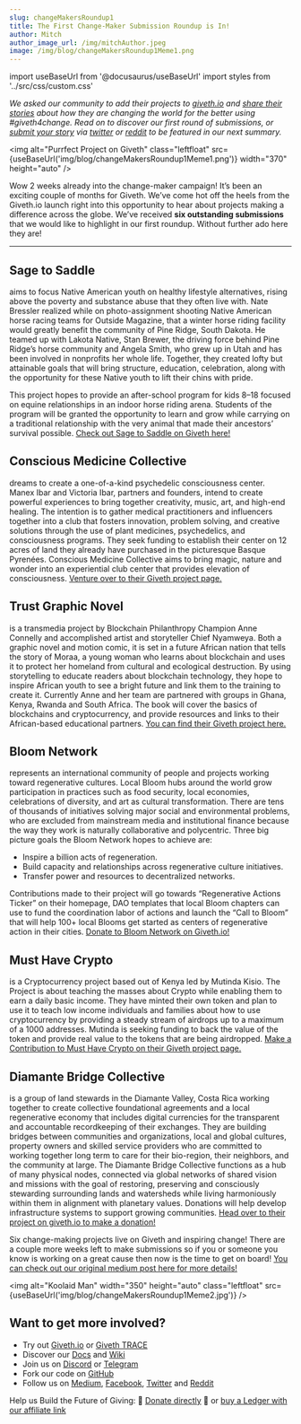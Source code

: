 ```yaml
---
slug: changeMakersRoundup1
title: The First Change-Maker Submission Roundup is In!
author: Mitch
author_image_url: /img/mitchAuthor.jpeg
image: /img/blog/changeMakersRoundup1Meme1.png
---
```

import useBaseUrl from '@docusaurus/useBaseUrl'
import styles from '../src/css/custom.css'

_We asked our community to add their projects to_ [_giveth.io_](https://giveth.io/) _and_ [_share their stories_](2021-04-15-change-makers.md) _about how they are changing the world for the better using #giveth4change. Read on to discover our first round of submissions, or_ [_submit your story_](2021-04-15-change-makers.md) _via_ [_twitter_](https://twitter.com/Givethio) _or_ [_reddit_](https://www.reddit.com/r/giveth/) _to be featured in our next summary._

<img alt="Purrfect Project on Giveth" class="leftfloat" src={useBaseUrl('img/blog/changeMakersRoundup1Meme1.png')} width="370" height="auto" />

Wow 2 weeks already into the change-maker campaign! It’s been an exciting couple of months for Giveth. We’ve come hot off the heels from the Giveth.io launch right into this opportunity to hear about projects making a difference across the globe. We’ve received **six outstanding submissions** that we would like to highlight in our first roundup. Without further ado here they are!

---


## **Sage to Saddle**

aims to focus Native American youth on healthy lifestyle alternatives, rising above the poverty and substance abuse that they often live with. Nate Bressler realized while on photo-assignment shooting Native American horse racing teams for Outside Magazine, that a winter horse riding facility would greatly benefit the community of Pine Ridge, South Dakota. He teamed up with Lakota Native, Stan Brewer, the driving force behind Pine Ridge’s horse community and Angela Smith, who grew up in Utah and has been involved in nonprofits her whole life. Together, they created lofty but attainable goals that will bring structure, education, celebration, along with the opportunity for these Native youth to lift their chins with pride.

This project hopes to provide an after-school program for kids 8–18 focused on equine relationships in an indoor horse riding arena. Students of the program will be granted the opportunity to learn and grow while carrying on a traditional relationship with the very animal that made their ancestors’ survival possible. [Check out Sage to Saddle on Giveth here!](https://giveth.io/project/sage-to-saddle/)

## **Conscious Medicine Collective**

dreams to create a one-of-a-kind psychedelic consciousness center. Manex Ibar and Victoria Ibar, partners and founders, intend to create powerful experiences to bring together creativity, music, art, and high-end healing. The intention is to gather medical practitioners and influencers together into a club that fosters innovation, problem solving, and creative solutions through the use of plant medicines, psychedelics, and consciousness programs. They seek funding to establish their center on 12 acres of land they already have purchased in the picturesque Basque Pyrenées. Conscious Medicine Collective aims to bring magic, nature and wonder into an experiential club center that provides elevation of consciousness. [Venture over to their Giveth project page.](https://giveth.io/project/conscious-medicine-collective/)

## **Trust Graphic Novel**

is a transmedia project by Blockchain Philanthropy Champion Anne Connelly and accomplished artist and storyteller Chief Nyamweya. Both a graphic novel and motion comic, it is set in a future African nation that tells the story of Moraa, a young woman who learns about blockchain and uses it to protect her homeland from cultural and ecological destruction. By using storytelling to educate readers about blockchain technology, they hope to inspire African youth to see a bright future and link them to the training to create it. Currently Anne and her team are partnered with groups in Ghana, Kenya, Rwanda and South Africa. The book will cover the basics of blockchains and cryptocurrency, and provide resources and links to their African-based educational partners. [You can find their Giveth project here.](https://giveth.io/project/trust-graphic-novel-and-motion-comic/)

## **Bloom Network**

represents an international community of people and projects working toward regenerative cultures. Local Bloom hubs around the world grow participation in practices such as food security, local economies, celebrations of diversity, and art as cultural transformation. There are tens of thousands of initiatives solving major social and environmental problems, who are excluded from mainstream media and institutional finance because the way they work is naturally collaborative and polycentric. Three big picture goals the Bloom Network hopes to achieve are:

*   Inspire a billion acts of regeneration.
*   Build capacity and relationships across regenerative culture initiatives.
*   Transfer power and resources to decentralized networks.

Contributions made to their project will go towards “Regenerative Actions Ticker” on their homepage, DAO templates that local Bloom chapters can use to fund the coordination labor of actions and launch the “Call to Bloom” that will help 100+ local Blooms get started as centers of regenerative action in their cities. [Donate to Bloom Network on Giveth.io!](https://giveth.io/project/bloom-network/)

## **Must Have Crypto**

is a Cryptocurrency project based out of Kenya led by Mutinda Kisio. The Project is about teaching the masses about Crypto while enabling them to earn a daily basic income. They have minted their own token and plan to use it to teach low income individuals and families about how to use cryptocurrency by providing a steady stream of airdrops up to a maximum of a 1000 addresses. Mutinda is seeking funding to back the value of the token and provide real value to the tokens that are being airdropped. [Make a Contribution to Must Have Crypto on their Giveth project page.](https://giveth.io/project/musthavecrypto/)

## **Diamante Bridge Collective**

is a group of land stewards in the Diamante Valley, Costa Rica working together to create collective foundational agreements and a local regenerative economy that includes digital currencies for the transparent and accountable recordkeeping of their exchanges. They are building bridges between communities and organizations, local and global cultures, property owners and skilled service providers who are committed to working together long term to care for their bio-region, their neighbors, and the community at large. The Diamante Bridge Collective functions as a hub of many physical nodes, connected via global networks of shared vision and missions with the goal of restoring, preserving and consciously stewarding surrounding lands and watersheds while living harmoniously within them in alignment with planetary values. Donations will help develop infrastructure systems to support growing communities. [Head over to their project on giveth.io to make a donation!](https://giveth.io/project/diamante-bridge-collective)

Six change-making projects live on Giveth and inspiring change! There are a couple more weeks left to make submissions so if you or someone you know is working on a great cause then now is the time to get on board! [You can check out our original medium post here for more details!](2021-04-15-change-makers.md)

<img alt="Koolaid Man" width="350" height="auto" class="leftfloat" src={useBaseUrl('img/blog/changeMakersRoundup1Meme2.jpg')} />

## Want to get more involved?


*   Try out [Giveth.io](https://giveth.io/project/giveth/) or [Giveth TRACE](https://beta.giveth.io/dac/giveth-dac)
*   Discover our [Docs](https://docs.giveth.io/) and [Wiki](https://wiki.giveth.io/)
*   Join us on [Discord](https://discord.gg/JftjK8Un3z) or [Telegram](http://t.me/givethio)
*   Fork our code on [GitHub](https://github.com/Giveth/)
*   Follow us on [Medium](http://medium.com/giveth/), [Facebook](https://www.facebook.com/givethio), [Twitter](http://twitter.com/givethio) and [Reddit](https://www.reddit.com/r/giveth/)

Help us Build the Future of Giving: 🦄 [Donate directly](http://donate.giveth.io/) 🦄 or [buy a Ledger with our affiliate link](https://www.ledgerwallet.com/products/ledger-nano-s?utm_source=&utm_medium=affiliate&utm_campaign=d663)
